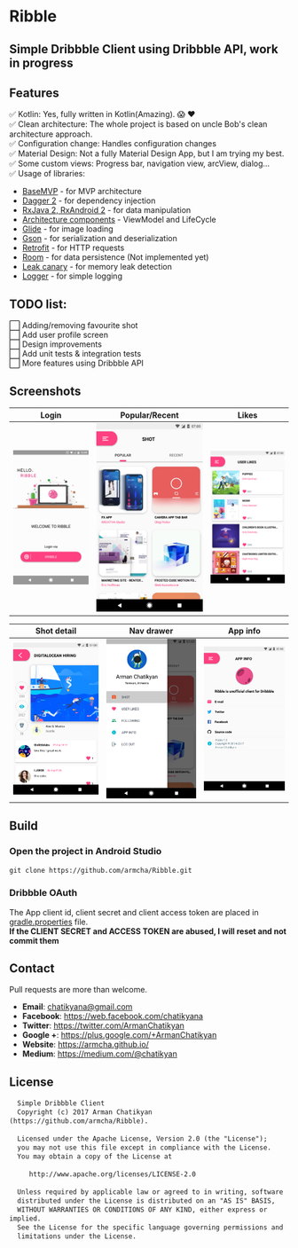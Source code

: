 # Ribble

## Simple Dribbble Client using Dribbble API, work in progress

## Features
:white_check_mark:  Kotlin: Yes, fully written in Kotlin(Amazing). :scream: :heart: <br/>
:white_check_mark:  Clean architecture: The whole project is based on uncle Bob's clean architecture approach. <br/>
:white_check_mark:  Configuration change: Handles configuration changes <br/>
:white_check_mark:  Material Design: Not a fully Material Design App, but I am trying my best. <br/>
:white_check_mark:  Some custom views: Progress bar, navigation view, arcView, dialog...<br/>
:white_check_mark:  Usage of libraries:<br/>
   * [BaseMVP](https://github.com/armcha/MVP-Architecture-Components) - for MVP architecture<br/>
   * [Dagger 2](https://github.com/google/dagger) - for dependency injection<br/>
   * [RxJava 2, RxAndroid 2](https://github.com/ReactiveX/RxJava) - for data manipulation<br/>
   * [Architecture components](https://developer.android.com/topic/libraries/architecture/index.html) - ViewModel and LifeCycle<br/>
   * [Glide](https://github.com/bumptech/glide) - for image loading<br/>
   * [Gson](https://github.com/google/gson) - for serialization and deserialization<br/>
   * [Retrofit](https://github.com/square/retrofit) - for HTTP requests<br/>
   * [Room](https://developer.android.com/topic/libraries/architecture/room.html) - for data persistence (Not implemented yet)<br/>
   * [Leak canary](https://github.com/square/leakcanary) - for memory leak detection<br/>
   * [Logger](https://github.com/armcha/logger) - for simple logging<br/>
    
## TODO list:
:white_large_square: Adding/removing favourite shot <br/>
:white_large_square: Add user profile screen <br/>
:white_large_square: Design improvements <br/>
:white_large_square: Add unit tests & integration tests <br/> 
:white_large_square: More features using Dribbble API <br/>

## Screenshots

| Login     | Popular/Recent     | Likes     |
| :-------------: | :-------------: | :-------------: |
| ![Login](art/log_in.png) | ![Popular/Recent](art/shots.png) | ![Likes](art/likes.png) |

| Shot detail     | Nav drawer     | App info     | 
| :-------------: | :-------------: | :-------------: |
| ![Shot detail](art/detail.png) | ![Nav drawer](art/nav_drawer.png) | ![App info](art/app_info.png) | 
    
## Build
### Open the project in Android Studio
```
git clone https://github.com/armcha/Ribble.git
```

### Dribbble OAuth
The App client id, client secret and client access token are placed in [gradle.properties](https://github.com/armcha/Ribble/blob/master/gradle.properties) file.<br/>
 **If the CLIENT SECRET and ACCESS TOKEN are abused, I will reset and not commit them**
 
 
## Contact

Pull requests are more than welcome.

- **Email**: chatikyana@gmail.com
- **Facebook**: https://web.facebook.com/chatikyana
- **Twitter**: https://twitter.com/ArmanChatikyan
- **Google +**: https://plus.google.com/+ArmanChatikyan
- **Website**: https://armcha.github.io/
- **Medium**: https://medium.com/@chatikyan

License
--------


      Simple Dribbble Client
      Copyright (c) 2017 Arman Chatikyan (https://github.com/armcha/Ribble).

      Licensed under the Apache License, Version 2.0 (the "License");
      you may not use this file except in compliance with the License.
      You may obtain a copy of the License at

         http://www.apache.org/licenses/LICENSE-2.0

      Unless required by applicable law or agreed to in writing, software
      distributed under the License is distributed on an "AS IS" BASIS,
      WITHOUT WARRANTIES OR CONDITIONS OF ANY KIND, either express or implied.
      See the License for the specific language governing permissions and
      limitations under the License.
    
